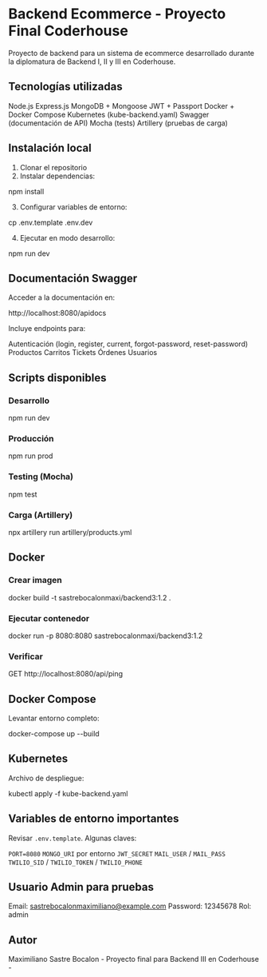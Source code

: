 # Backend Ecommerce - Proyecto Final Coderhouse

Proyecto de backend para un sistema de ecommerce desarrollado durante la diplomatura de Backend I, II y III en Coderhouse.


## Tecnologías utilizadas

Node.js
Express.js
MongoDB + Mongoose
JWT + Passport
Docker + Docker Compose
Kubernetes (kube-backend.yaml)
Swagger (documentación de API)
Mocha (tests)
Artillery (pruebas de carga)


## Instalación local

1. Clonar el repositorio
2. Instalar dependencias:

npm install

3. Configurar variables de entorno:

cp .env.template .env.dev

4. Ejecutar en modo desarrollo:

npm run dev


## Documentación Swagger

Acceder a la documentación en:

http://localhost:8080/apidocs

Incluye endpoints para:

Autenticación (login, register, current, forgot-password, reset-password)
Productos
Carritos
Tickets
Órdenes
Usuarios


## Scripts disponibles

### Desarrollo

npm run dev

### Producción

npm run prod

### Testing (Mocha)

npm test

### Carga (Artillery)

npx artillery run artillery/products.yml


## Docker

### Crear imagen

docker build -t sastrebocalonmaxi/backend3:1.2 .

### Ejecutar contenedor

docker run -p 8080:8080 sastrebocalonmaxi/backend3:1.2

### Verificar

GET http://localhost:8080/api/ping


## Docker Compose

Levantar entorno completo:

docker-compose up --build


## Kubernetes

Archivo de despliegue:

kubectl apply -f kube-backend.yaml


## Variables de entorno importantes

Revisar `.env.template`. Algunas claves:

`PORT=8080`
`MONGO_URI` por entorno
`JWT_SECRET`
`MAIL_USER` / `MAIL_PASS`
`TWILIO_SID` / `TWILIO_TOKEN` / `TWILIO_PHONE`


## Usuario Admin para pruebas

Email: [sastrebocalonmaximiliano@example.com](mailto:sastrebocalonmaximiliano@example.com)
Password: 12345678
Rol: admin


## Autor

Maximiliano Sastre Bocalon - Proyecto final para Backend III en Coderhouse -
